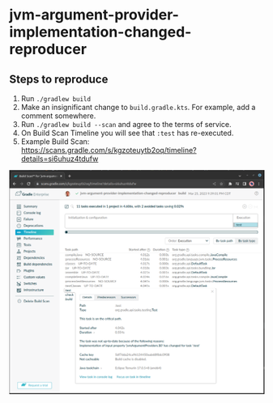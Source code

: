 # jvm-argument-provider-implementation-changed-reproducer

## Steps to reproduce

1. Run `./gradlew build`
2. Make an insignificant change to `build.gradle.kts`. For example, add a comment somewhere.
3. Run `./gradlew build --scan` and agree to the terms of service.
4. On Build Scan Timeline you will see that `:test` has re-executed.
5. Example Build Scan: https://scans.gradle.com/s/kgzoteuytb2oq/timeline?details=si6uhuz4tdufw

![img.png](img.png)

